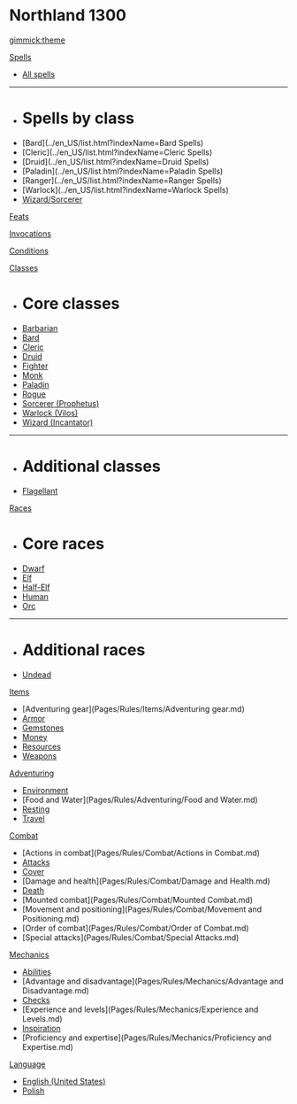 <!--
  -- Name of your wiki
  -- Do NOT remove the leading `#` character.
  -->

# Northland 1300


<!--
  -- Default theme
  -- (Read: http://dynalon.github.io/mdwiki/#!customizing.md#Theme_chooser)
  -->

[gimmick:theme](yeti)


<!--
  -- Navigation
  -- (Read: http://dynalon.github.io/mdwiki/#!quickstart.md#Adding_a_navigation)
  -->

[Spells]()

  * [All spells](../en_US/list.html?indexName=Spells)
  - - - -
  * # Spells by class
  * [Bard](../en_US/list.html?indexName=Bard Spells)
  * [Cleric](../en_US/list.html?indexName=Cleric Spells)
  * [Druid](../en_US/list.html?indexName=Druid Spells)
  * [Paladin](../en_US/list.html?indexName=Paladin Spells)
  * [Ranger](../en_US/list.html?indexName=Ranger Spells)
  * [Warlock](../en_US/list.html?indexName=Warlock Spells)
  * [Wizard/Sorcerer](../en_US/list.html?indexName=Wizard%20%26%20Sorcerer%20Spells)

[Feats](Pages/Rules/Feats.md)

[Invocations](Pages/Rules/Invocations.md)

[Conditions](Pages/Rules/Conditions.md)

[Classes]()

  * # Core classes
  * [Barbarian](Pages/Rules/Classes/Barbarian.md)
  * [Bard](Pages/Rules/Classes/Bard.md)
  * [Cleric](Pages/Rules/Classes/Cleric.md)
  * [Druid](Pages/Rules/Classes/Druid.md)
  * [Fighter](Pages/Rules/Classes/Fighter.md)
  * [Monk](Pages/Rules/Classes/Monk.md)
  * [Paladin](Pages/Rules/Classes/Paladin.md)
  * [Rogue](Pages/Rules/Classes/Rogue.md)
  * [Sorcerer (Prophetus)](Pages/Rules/Classes/Sorcerer.md)
  * [Warlock (Vilos)](Pages/Rules/Classes/Warlock.md)
  * [Wizard (Incantator)](Pages/Rules/Classes/Wizard.md)
  - - - -
  * # Additional classes
  * [Flagellant](Pages/Rules/Classes/Extra/Flagellant.md)

[Races]()

  * # Core races
  * [Dwarf](Pages/Rules/Races/Dwarf.md)
  * [Elf](Pages/Rules/Races/Elf.md)
  * [Half-Elf](Pages/Rules/Races/Half-Elf.md)
  * [Human](Pages/Rules/Races/Human.md)
  * [Orc](Pages/Rules/Races/Orc.md)
  - - - -
  * # Additional races
  * [Undead](Pages/Rules/Races/Extra/Undead.md)

[Items]()

  * [Adventuring gear](Pages/Rules/Items/Adventuring gear.md)
  * [Armor](Pages/Rules/Items/Armor.md)
  * [Gemstones](Pages/Rules/Items/Gemstones.md)
  * [Money](Pages/Rules/Items/Money.md)
  * [Resources](Pages/Rules/Items/Resources.md)
  * [Weapons](Pages/Rules/Items/Weapons.md)

[Adventuring]()

  * [Environment](Pages/Rules/Adventuring/Environment.md)
  * [Food and Water](Pages/Rules/Adventuring/Food and Water.md)
  * [Resting](Pages/Rules/Adventuring/Resting.md)
  * [Travel](Pages/Rules/Adventuring/Travel.md)

[Combat]()

  * [Actions in combat](Pages/Rules/Combat/Actions in Combat.md)
  * [Attacks](Pages/Rules/Combat/Attacks.md)
  * [Cover](Pages/Rules/Combat/Cover.md)
  * [Damage and health](Pages/Rules/Combat/Damage and Health.md)
  * [Death](Pages/Rules/Combat/Death.md)
  * [Mounted combat](Pages/Rules/Combat/Mounted Combat.md)
  * [Movement and positioning](Pages/Rules/Combat/Movement and Positioning.md)
  * [Order of combat](Pages/Rules/Combat/Order of Combat.md)
  * [Special attacks](Pages/Rules/Combat/Special Attacks.md)

[Mechanics]()

  * [Abilities](Pages/Rules/Mechanics/Abilities.md)
  * [Advantage and disadvantage](Pages/Rules/Mechanics/Advantage and Disadvantage.md)
  * [Checks](Pages/Rules/Mechanics/Checks.md)
  * [Experience and levels](Pages/Rules/Mechanics/Experience and Levels.md)
  * [Inspiration](Pages/Rules/Mechanics/Inspiration.md)
  * [Proficiency and expertise](Pages/Rules/Mechanics/Proficiency and Expertise.md)

<!-- A more complex navigation example: ----------------------------------------

[Menu Item 1]()

  * # SubMenu Heading 1
  * [SubMenu Item 1](pages/subitem1.md)
  * [SubMenu Item 2](pages/subitem2.md)
  - - - -
  * # SubMenu Heading 2
  * [SubMenu Item 3](pages/subitem3.md)
  - - - -
  * # SubMenu Heading 3
  * [SubMenu Item 3](pages/subitem3.md)

[Menu Item 2](pages/item2.md)

[Menu Item 3](pages/item3.md)

---------------------------------------------------------------------------- -->

<!--
  -- Change the Language
  -- Could be useful when there's more than one language wiki.
  -->

[Language]()

  * [English (United States)](#)
  * [Polish](/pl_PL/)


<!--
  -- Let the user choose a theme
  -- (Read: http://dynalon.github.io/mdwiki/#!quickstart.md#Adding_a_navigation)
  -->

<!--
[gimmick:themechooser](Choose theme)
-->
